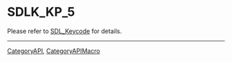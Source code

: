 # SDLK_KP_5

Please refer to [SDL_Keycode](SDL_Keycode) for details.

----
[CategoryAPI](CategoryAPI), [CategoryAPIMacro](CategoryAPIMacro)


